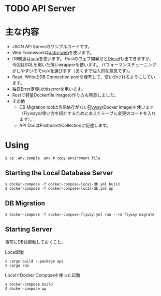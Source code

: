 # TODO API Server

# 主な内容
- JSON API Serverのサンプルコードです。
- Web Frameworkは[actix-web](https://github.com/actix/actix-web)を使います。
- DB関連は[sqlx](https://github.com/launchbadge/sqlx)を使います。
  Rustのウェブ開発だと[Diesel](https://github.com/diesel-rs/diesel)も出てきますが、今回はSQLを用いた薄いwrapperを使います。
  パフォーマンスチューニングがしやすいのでsqlxを選びます（あくまで個人的な意見です）。
- Read, WriteのDB Connection poolを保有して、使い分けれるようにしています。
- 独自Error定義はthiserrorを用います。
- Rustで軽量Dockerfile imageの作り方も用意しました。
- その他
  - DB Migration toolは言語依存がない[Flyway](https://flywaydb.org/)(Docker Image)を使います（Flywayの使い方を紹介するためにあえてテーブル変更のコードを入れます）。
  - API DocはPostmanのCollectionに記述します。

# Using

```
$ cp .env.sample .env # copy enviroment file
```

## Starting the Local Database Server

```
$ docker-compose -f docker-compose-local-db.yml build
$ docker-compose -f docker-compose-local-db.yml up
```

## DB Migration
```
$ docker-compose -f docker-compose-flyway.yml run --rm flyway migrate
```

## Starting Server 
事前にDBは起動しておくこと。

Local起動

```
% cargo build --package api
% cargo run
```

LocalでDocker Composeを使った起動

```
$ docker-compose build
$ docker-compose up
```